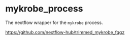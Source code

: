 # mykrobe_process

The nextflow wrapper for the `mykrobe` process.

https://github.com/nextflow-hub/trimmed_mykrobe_fqgz
